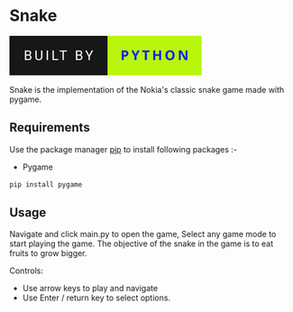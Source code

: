 # Snake

<img src="../project.svg" alt="Python Games" /> 

Snake is the implementation of the Nokia's classic snake game made with pygame.
<!-- <p align='center'>
	<img src='app.png' width=200 height=300>
</p>
 -->

## Requirements

Use the package manager [pip](https://pip.pypa.io/en/stable/) to install following packages :-

* Pygame

```bash
pip install pygame
```

## Usage

Navigate and click main.py to open the game, Select any game mode to start playing the game. The objective of the snake in the game is to eat fruits to grow bigger.

Controls:

* Use arrow keys to play and navigate
* Use Enter / return key to select options.
